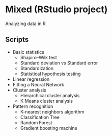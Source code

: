 # Mixed (RStudio project)
Analyzing data in R

## Scripts
* Basic statistics
    + Shapiro–Wilk test
    + Standard deviation vs Standard error
    + Standardization
    + Statistical hypothesis testing
* Linear regression
* Fitting a Neural Network
* Cluster analysis
    + Hierarchical cluster analysis
    + K Means cluster analysis
* Pattern recognition
    + K-nearest neighbors algorithm
    + Classification Tree
    + Random Forest
    + Gradient boosting machine